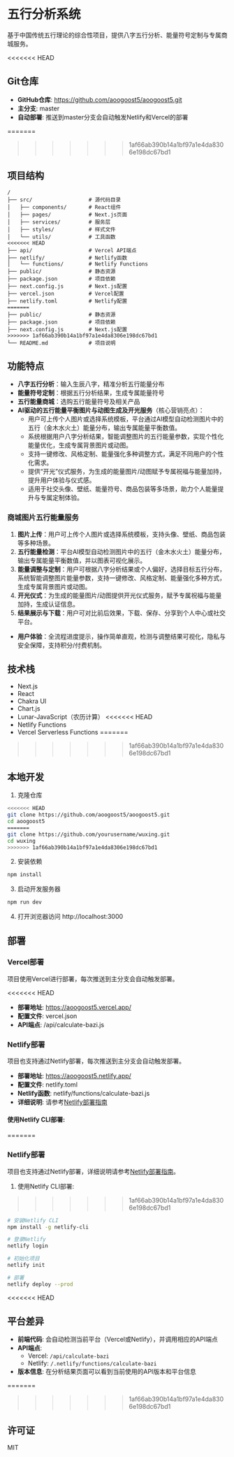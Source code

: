 # 五行分析系统

基于中国传统五行理论的综合性项目，提供八字五行分析、能量符号定制与专属商城服务。

<<<<<<< HEAD
## Git仓库

- **GitHub仓库**: https://github.com/aoogoost5/aoogoost5.git
- **主分支**: master
- **自动部署**: 推送到master分支会自动触发Netlify和Vercel的部署

=======
>>>>>>> 1af66ab390b14a1bf97a1e4da8306e198dc67bd1
## 项目结构

```
/
├── src/                  # 源代码目录
│   ├── components/       # React组件
│   ├── pages/            # Next.js页面
│   ├── services/         # 服务层
│   ├── styles/           # 样式文件
│   └── utils/            # 工具函数
<<<<<<< HEAD
├── api/                  # Vercel API端点
├── netlify/              # Netlify函数
│   └── functions/        # Netlify Functions
├── public/               # 静态资源
├── package.json          # 项目依赖
├── next.config.js        # Next.js配置
├── vercel.json           # Vercel配置
├── netlify.toml          # Netlify配置
=======
├── public/               # 静态资源
├── package.json          # 项目依赖
├── next.config.js        # Next.js配置
>>>>>>> 1af66ab390b14a1bf97a1e4da8306e198dc67bd1
└── README.md             # 项目说明
```

## 功能特点

- **八字五行分析**：输入生辰八字，精准分析五行能量分布
- **能量符号定制**：根据五行分析结果，生成专属能量符号
- **五行能量商城**：选购五行能量符号及相关产品
- **AI驱动的五行能量平衡图片与动图生成及开光服务**（核心营销亮点）：
  - 用户可上传个人图片或选择系统模板，平台通过AI模型自动检测图片中的五行（金木水火土）能量分布，输出专属能量平衡数值。
  - 系统根据用户八字分析结果，智能调整图片的五行能量参数，实现个性化能量优化，生成专属背景图片或动图。
  - 支持一键修改、风格定制、能量强化多种调整方式，满足不同用户的个性化需求。
  - 提供“开光”仪式服务，为生成的能量图片/动图赋予专属祝福与能量加持，提升用户体验与仪式感。
  - 适用于社交头像、壁纸、能量符号、商品包装等多场景，助力个人能量提升与专属定制体验。

### 商城图片五行能量服务

1. **图片上传**：用户可上传个人图片或选择系统模板，支持头像、壁纸、商品包装等多种场景。
2. **五行能量检测**：平台AI模型自动检测图片中的五行（金木水火土）能量分布，输出专属能量平衡数值，并以图表可视化展示。
3. **能量调整与定制**：用户可根据八字分析结果或个人偏好，选择目标五行分布，系统智能调整图片能量参数，支持一键修改、风格定制、能量强化多种方式，生成专属背景图片或动图。
4. **开光仪式**：为生成的能量图片/动图提供开光仪式服务，赋予专属祝福与能量加持，生成认证信息。
5. **结果展示与下载**：用户可对比前后效果，下载、保存、分享到个人中心或社交平台。

- **用户体验**：全流程进度提示，操作简单直观，检测与调整结果可视化，隐私与安全保障，支持积分/付费机制。
## 技术栈

- Next.js
- React
- Chakra UI
- Chart.js
- Lunar-JavaScript（农历计算）
<<<<<<< HEAD
- Netlify Functions
- Vercel Serverless Functions
=======
>>>>>>> 1af66ab390b14a1bf97a1e4da8306e198dc67bd1

## 本地开发

1. 克隆仓库
```bash
<<<<<<< HEAD
git clone https://github.com/aoogoost5/aoogoost5.git
cd aoogoost5
=======
git clone https://github.com/yourusername/wuxing.git
cd wuxing
>>>>>>> 1af66ab390b14a1bf97a1e4da8306e198dc67bd1
```

2. 安装依赖
```bash
npm install
```

3. 启动开发服务器
```bash
npm run dev
```

4. 打开浏览器访问 http://localhost:3000

## 部署

### Vercel部署
项目使用Vercel进行部署，每次推送到主分支会自动触发部署。

<<<<<<< HEAD
- **部署地址**: https://aoogoost5.vercel.app/
- **配置文件**: vercel.json
- **API端点**: /api/calculate-bazi.js

### Netlify部署
项目也支持通过Netlify部署，每次推送到主分支会自动触发部署。

- **部署地址**: https://aoogoost5.netlify.app/
- **配置文件**: netlify.toml
- **Netlify函数**: netlify/functions/calculate-bazi.js
- **详细说明**: 请参考[Netlify部署指南](./NETLIFY-DEPLOY-GUIDE.md)

#### 使用Netlify CLI部署:
=======
### Netlify部署
项目也支持通过Netlify部署，详细说明请参考[Netlify部署指南](./NETLIFY-DEPLOY.md)。

1. 使用Netlify CLI部署:
>>>>>>> 1af66ab390b14a1bf97a1e4da8306e198dc67bd1
```bash
# 安装Netlify CLI
npm install -g netlify-cli

# 登录Netlify
netlify login

# 初始化项目
netlify init

# 部署
netlify deploy --prod
```

<<<<<<< HEAD
## 平台差异

- **前端代码**: 会自动检测当前平台（Vercel或Netlify），并调用相应的API端点
- **API端点**: 
  - Vercel: `/api/calculate-bazi`
  - Netlify: `/.netlify/functions/calculate-bazi`
- **版本信息**: 在分析结果页面可以看到当前使用的API版本和平台信息

=======
>>>>>>> 1af66ab390b14a1bf97a1e4da8306e198dc67bd1
## 许可证

MIT